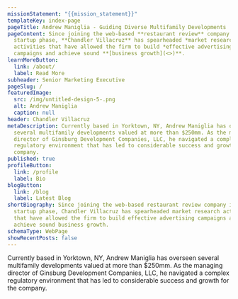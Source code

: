 ```yaml
---
missionStatement: "{{mission_statement}}"
templateKey: index-page
pageTitle: Andrew Maniglia - Guiding Diverse Multifamily Developments
pageContent: Since joining the web-based **restaurant review** company in its
  startup phase, **Chandler Villacruz** has spearheaded *market research*
  activities that have allowed the firm to build *effective advertising*
  campaigns and achieve sound **[business growth](<>)**.
learnMoreButton:
  link: /about/
  label: Read More
subheader: Senior Marketing Executive
pageSlug: /
featuredImage:
  src: /img/untitled-design-5-.png
  alt: Andrew Maniglia
  caption: null
header: Chandler Villacruz
metaDescription: Currently based in Yorktown, NY, Andrew Maniglia has overseen
  several multifamily developments valued at more than $250mm. As the managing
  director of Ginsburg Development Companies, LLC, he navigated a complex
  regulatory environment that has led to considerable success and growth for the
  company.
published: true
profileButton:
  link: /profile
  label: Bio
blogButton:
  link: /blog
  label: Latest Blog
shortBiography: Since joining the web-based restaurant review company in its
  startup phase, Chandler Villacruz has spearheaded market research activities
  that have allowed the firm to build effective advertising campaigns and
  achieve sound business growth.
schemaType: WebPage
showRecentPosts: false
---
```

Currently based in Yorktown, NY, Andrew Maniglia has overseen several multifamily developments valued at more than $250mm. As the managing director of Ginsburg Development Companies, LLC, he navigated a complex regulatory environment that has led to considerable success and growth for the company.